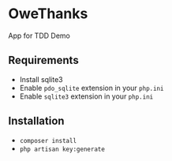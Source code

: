 # OweThanks
App for TDD Demo

## Requirements
- Install sqlite3
- Enable `pdo_sqlite` extension in your `php.ini`
- Enable `sqlite3` extension in your `php.ini`

## Installation
- `composer install`
- `php artisan key:generate`

